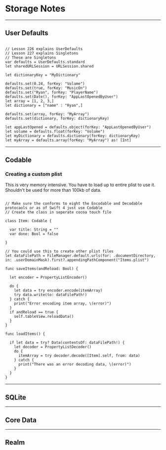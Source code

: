 # Storage Notes

---

## User Defaults

<pre><code>
// Lesson 226 explains UserDefaults
// Lesson 227 explains Singletons
// These are Singletons
var defaults = UserDefaults.standard
let sharedURLSession = URLSession.shared

let dictionaryKey = "MyDictionary"

defaults.set(0.24, forKey: "Volume")
defaults.set(true, forKey: "MusicOn")
defaults.set("Ryan", forKey: "PlayerName")
defaults.set(Date(), forKey: "AppLastOpenedByUser")
let array = [1, 2, 3,]
let dictionary = ["name" : "Ryan",]

defaults.set(array, forKey: "MyArray")
defaults.set(dictionary, forKey: dictionaryKey)

let appLastOpened = defaults.object(forKey: "AppLastOpenedByUser")
let volume = defaults.float(forKey: "Volume")
let myDictionary = defaults.dictionary(forKey: dictionaryKey)
let myArray = defaults.array(forKey: "MyArray") as! [Int]
</code></pre>

---

## Codable

### Creating a custom plist

This is very memory intensive. You have to load up to entire plist to use it. Shouldn't be used for more than 100kb of data.

<pre><code>
// Make sure the conforms to eight the Encodable and Decodable protocaols or as of Swift 4 just use Codable
// Create the class in seperate cocoa touch file

class Item: Codable {
  
  var title: String = ""
  var done: Bool = false
  
}

// You could use this to create other plist files
let dataFilePath = FileManager.default.urls(for: .documentDirectory, in: .userDomainMask).first?.appendingPathComponent("Items.plist")

func saveItems(andReload: Bool) {
  
  let encoder = PropertyListEncoder()
  
  do {
    let data = try encoder.encode(itemArray)
    try data.write(to: dataFilePath!)
  } catch {
    print("Error encoding item array, \(error)")
  }
  if andReload == true {
    self.tableView.reloadData()
  }
}

func loadItems() {
  
  if let data = try? Data(contentsOf: dataFilePath!) {
    let decoder = PropertyListDecoder()
    do {
      itemArray = try decoder.decode([Item].self, from: data)
    } catch {
      print("There was an error decoding data, \(error)")
    }
  }
}
</code></pre>

---

## SQLite

---

## Core Data

---

## Realm